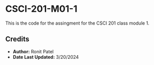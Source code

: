 # CSCI-201-M01-1
This is the code for the assingment for the CSCI 201 class module 1. 

## Credits
- **Author:** Ronit Patel
- **Date Last Updated:** 3/20/2024
